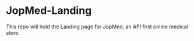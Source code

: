 # JopMed-Landing
This repo will hold the Landing page for JopMed, an API first online medical store.
